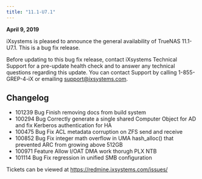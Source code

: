 ```yaml
---
title: "11.1-U7.1"
---
```


**April 9, 2019**

iXsystems is pleased to announce the general availability of TrueNAS 11.1-U7.1. This is a bug fix release.

Before updating to this bug fix release, contact iXsystems Technical Support for a pre-update health check and to answer any technical questions regarding this update. You can contact Support by calling 1-855-GREP-4-iX or emailing support@ixsystems.com.

## Changelog

+ 101239	Bug	Finish removing docs from build system
+ 100294	Bug	Correctly generate a single shared Computer Object for AD and fix Kerberos authentication for HA
+ 100475	Bug	Fix ACL metadata corruption on ZFS send and receive
+ 100852	Bug	Fix integer math overflow in UMA hash_alloc() that prevented ARC from growing above 512GB
+ 100971	Feature	Allow I/OAT DMA work thorugh PLX NTB
+ 101114	Bug	Fix regression in unified SMB configuration

Tickets can be viewed at https://redmine.ixsystems.com/issues/
